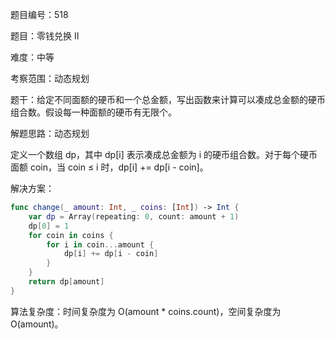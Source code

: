 题目编号：518

题目：零钱兑换 II

难度：中等

考察范围：动态规划

题干：给定不同面额的硬币和一个总金额，写出函数来计算可以凑成总金额的硬币组合数。假设每一种面额的硬币有无限个。

解题思路：动态规划

定义一个数组 dp，其中 dp[i] 表示凑成总金额为 i 的硬币组合数。对于每个硬币面额 coin，当 coin ≤ i 时，dp[i] += dp[i - coin]。

解决方案：

```swift
func change(_ amount: Int, _ coins: [Int]) -> Int {
    var dp = Array(repeating: 0, count: amount + 1)
    dp[0] = 1
    for coin in coins {
        for i in coin...amount {
            dp[i] += dp[i - coin]
        }
    }
    return dp[amount]
}
```

算法复杂度：时间复杂度为 O(amount * coins.count)，空间复杂度为 O(amount)。